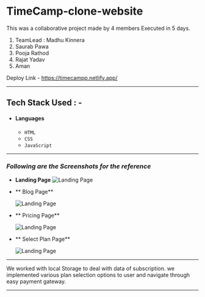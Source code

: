 # TimeCamp-clone-website

This was a collaborative project made by 4 members Executed in 5 days.
1) TeamLead : Madhu Kinnera
2) Saurab Pawa
3) Pooja Rathod
4) Rajat Yadav
5) Aman

  Deploy Link - https://timecampp.netlify.app/

---

## Tech Stack Used : -

- #### Languages
  - `HTML`
  - `CSS`
  - `JavaScript `
  

---

### _Following are the Screenshots for the reference_

- **Landing Page**
  ![Landing Page](https://i.postimg.cc/cCTdTFcz/tchomepage.jpg)
 

- ** Blog Page**

  ![Landing Page](https://i.postimg.cc/k43M564T/tcblogpage.jpg)

- ** Pricing Page**

  ![Landing Page](https://i.postimg.cc/2jxjz5fx/tcpricingpage.jpg)


- ** Select Plan Page**

  ![Landing Page](https://i.postimg.cc/hvKS9kVx/tcplanpage.jpg)

---

We worked with local Storage to deal with data  of subscription. we implemented various plan selection options to user and navigate through easy payment gateway.

---
